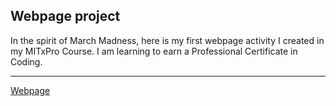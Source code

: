 Webpage project
---
In the spirit of March Madness, here is my first webpage activity I created in my MITxPro Course. I am learning to earn a Professional Certificate in Coding.
___
[Webpage](//Users/brandondobransky/Documents/MIT/webpage/march.html)
